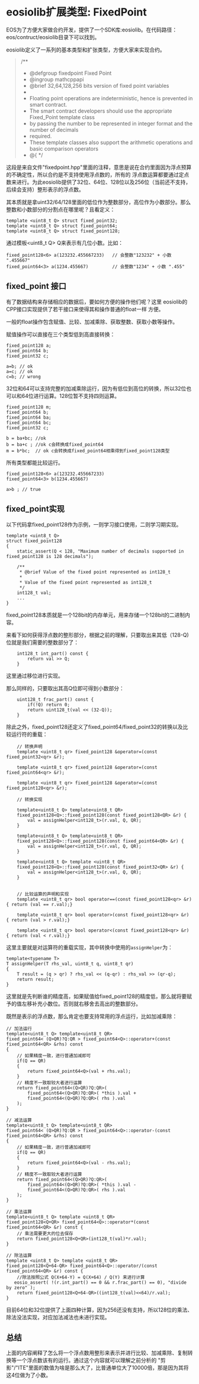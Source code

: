 # eosiolib扩展类型: FixedPoint
EOS为了方便大家做合约开发，提供了一个SDK库:eosiolib。在代码路径：eos/contruct/eosiolib目录下可以找到。

eosiolib定义了一系列的基本类型和扩张类型，方便大家来实现合约。

>   /**
>    * @defgroup fixedpoint Fixed Point
>    * @ingroup mathcppapi
>    * @brief 32,64,128,256 bits version of fixed point variables
>    *
>    * Floating point operations are indeterministic, hence is prevented in smart contract.
>    * The smart contract developers should use the appropriate Fixed_Point template class
>    * by passing the number to be represented in integer format and the number of decimals
>    * required.
>    * These template classes also support the arithmetic operations and basic comparison operators
>    * @{
>    */

这段是来自文件"fixedpoint.hpp"里面的注释，意思是说在合约里面因为浮点预算的不确定性，所以合约是不支持使用浮点数的，所有的
浮点数运算都要通过定点数来进行。为此eosiolib提供了32位、64位、128位以及256位（当前还不支持，后续会支持）整形表示的浮点数。

其本质就是拿uint32/64/128里面的低位作为整数部分，高位作为小数部分。那么整数和小数部分的分割点在哪里呢？且看定义：

    template <uint8_t Q> struct fixed_point32;
    template <uint8_t Q> struct fixed_point64;
    template <uint8_t Q> struct fixed_point128;

通过模板<uint8_t Q>  Q来表示有几位小数。比如：

    fixed_point128<6> a(123232.455667233)   // 会整数"123232" + 小数 ".455667"
    fixed_point64<3> a(1234.455667)         // 会整数"1234" + 小数 ".455"



## fixed_point 接口
有了数据结构来存储相应的数据后，要如何方便的操作他们呢？这里 eosiolib的CPP接口实现提供了若干接口来使得其和操作普通的float一样
方便。

一般的float操作包含赋值、比较、加减乘除、获取整数、获取小数等操作。

赋值操作可以直接在三个类型低到高直接转换：

    fixed_point128 a;
    fixed_point64 b;
    fixed_point32 c;

    a=b; // ok
    a=c; // ok
    c=b; // wrong

32位和64可以支持完整的加减乘除运行，因为有低位到高位的转换，所以32位也可以和64位进行运算。128位暂不支持四则运算。

    fixed_point128 m;
    fixed_point64 b;
    fixed_point64 ba;
    fixed_point64 bc;
    fixed_point32 c;

    b = ba+bc; //ok
    b = ba+c ; //ok c会转换成fixed_point64
    m = b*bc;  // ok c会转换成fixed_point64相乘得到fixed_point128类型

所有类型都能比较运行。

    fixed_point128<6> a(123232.455667233)   
    fixed_point64<3> b(1234.455667)  

    a>b ; // true

## fixed_point实现

以下代码拿fixed_point128作为示例，一则学习接口使用，二则学习期实现。

    template <uint8_t Q>
    struct fixed_point128
    {
        static_assert(Q < 128, "Maximum number of decimals supported in fixed_point128 is 128 decimals");

        /**
         * @brief Value of the fixed point represented as int128_t
         * 
         * Value of the fixed point represented as int128_t
         */
        int128_t val;
        ...
    }

fixed_point128本质就是一个128bit的内存单元，用来存储一个128bit的二进制内容。

来看下如何获得浮点数的整形部分，根据之前的理解，只要取出来其低（128-Q)位就是我们需要的整数部分了：

        int128_t int_part() const {
            return val >> Q;
        }

这里通过移位进行实现。

那么同样的，只要取出其高Q位即可得到小数部分：

        uint128_t frac_part() const {
            if(!Q) return 0;
            return uint128_t(val << (32-Q));
        } 

除此之外，fixed_point128还定义了fixed_point64/fixed_point32的转换以及比较运行符的重载：

        // 转换声明
        template <uint8_t qr> fixed_point128 &operator=(const fixed_point32<qr> &r);

        template <uint8_t qr> fixed_point128 &operator=(const fixed_point64<qr> &r);

        template <uint8_t qr> fixed_point128 &operator=(const fixed_point128<qr> &r);

        // 转换实现

        template<uint8_t Q> template<uint8_t QR>
        fixed_point128<Q>::fixed_point128(const fixed_point128<QR> &r) {
            val = assignHelper<int128_t>(r.val, Q, QR);
        }

        template<uint8_t Q> template<uint8_t QR>
        fixed_point128<Q>::fixed_point128(const fixed_point64<QR> &r) {
            val = assignHelper<int128_t>(r.val, Q, QR);
        }

        template<uint8_t Q> template <uint8_t QR>
        fixed_point128<Q>::fixed_point128(const fixed_point32<QR> &r) {
            val = assignHelper<int128_t>(r.val, Q, QR);
        }


        // 比较运算的声明和实现
        template <uint8_t qr> bool operator==(const fixed_point128<qr> &r) { return (val == r.val);}

        template <uint8_t qr> bool operator>(const fixed_point128<qr> &r) { return (val > r.val);}

        template <uint8_t qr> bool operator<(const fixed_point128<qr> &r) { return (val < r.val);}   

这里主要就是对运算符的重载实现，其中转换中使用的`assignHelper`为：

    template<typename T>
    T assignHelper(T rhs_val, uint8_t q, uint8_t qr)
    {
        T result = (q > qr) ? rhs_val << (q-qr) : rhs_val >> (qr-q);
        return result;
    }

这里就是先判断谁的精度高，如果赋值给fixed_point128的精度低，那么就将要赋予的值左移补充小数位。否则就右移舍去高出的整数部分。

既然是表示的浮点数，那么肯定也要支持常用的浮点运行，比如加减乘除：

    // 加法运行
    template<uint8_t Q> template<uint8_t QR>
    fixed_point64< (Q>QR)?Q:QR > fixed_point64<Q>::operator+(const fixed_point64<QR> &rhs) const
    {
        // 如果精度一致，进行普通加减即可
        if(Q == QR)
        {
            return fixed_point64<Q>(val + rhs.val);
        }
        // 精度不一致取较大者进行运算
        return fixed_point64<(Q>QR)?Q:QR>(
            fixed_point64<(Q>QR)?Q:QR>( *this ).val +
            fixed_point64<(Q>QR)?Q:QR>( rhs ).val
        );
    }

    // 减法运算
    template<uint8_t Q> template<uint8_t QR>
    fixed_point64< (Q>QR)?Q:QR > fixed_point64<Q>::operator-(const fixed_point64<QR> &rhs) const
    {
        // 如果精度一致，进行普通加减即可
        if(Q == QR)
        {
            return fixed_point64<Q>(val - rhs.val);
        }
        // 精度不一致取较大者进行运算
        return fixed_point64<(Q>QR)?Q:QR>(
            fixed_point64<(Q>QR)?Q:QR>( *this ).val -
            fixed_point64<(Q>QR)?Q:QR>( rhs ).val
        );
    }

    // 乘法运算
    template<uint8_t Q> template <uint8_t QR>
    fixed_point128<Q+QR> fixed_point64<Q>::operator*(const fixed_point64<QR> &r) const {
        // 乘法需要更大的位去保存
        return fixed_point128<Q+QR>(int128_t(val)*r.val);
    }

    // 除法运算
    template <uint8_t Q> template <uint8_t QR>
    fixed_point128<Q+64-QR> fixed_point64<Q>::operator/(const fixed_point64<QR> &r) const {
        //除法按照公式 Q(X+64-Y) = Q(X+64) / Q(Y) 来进行计算
       eosio_assert( !(r.int_part() == 0 && r.frac_part() == 0), "divide by zero" );
        return fixed_point128<Q+64-QR>((int128_t(val)<<64)/r.val);
    }

目前64位和32位提供了上面四种计算，因为256还没有支持，所以128位的乘法、除法没法实现，对应加法减法也未进行实现。

## 总结

上面的内容阐释了怎么将一个浮点数用整形来表示并进行比较、加减乘除、复制转换等一个浮点数该有的运行。通过这个内容就可以理解之前分析的
"剪影"/"ITE"里面的数值为啥是那么大了，比普通单位大了10000倍，那是因为其将这4位做为了小数。
